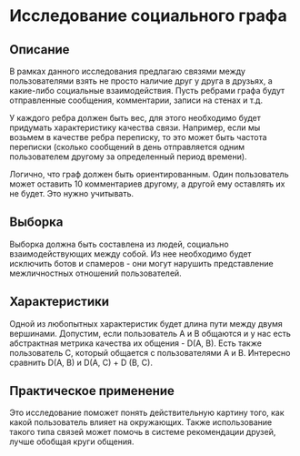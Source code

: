 # Исследование социального графа

## Описание

В рамках данного исследования предлагаю связями между пользователями взять не просто наличие друг у друга в друзьях, а какие-либо социальные взаимодействия. Пусть ребрами графа будут отправленные сообщения, комментарии, записи на стенах и т.д. 

У каждого ребра должен быть вес, для этого необходимо будет придумать характеристику качества связи. Например, если мы возьмем в качестве ребра переписку, то это может быть частота переписки (сколько сообщений в день отправляется одним пользователем другому за определенный период времени).

Логично, что граф должен быть ориентированным. Один пользователь может оставить 10 комментариев другому, а другой ему оставлять их не будет. Это нужно учитывать.

## Выборка

Выборка должна быть составлена из людей, социально взаимодействующих между собой. Из нее необходимо будет исключить ботов и спамеров - они могут нарушить представление межличностных отношений пользователей.


## Характеристики

Одной из любопытных характеристик будет длина пути между двумя вершинами. Допустим, если пользователь A и B общаются и у нас есть абстрактная метрика качества их общения - D(A, B).  Есть также пользователь C, который общается с пользователями A и B. Интересно сравнить D(A, B) и D(A, C) + D (B, C).


## Практическое применение

Это исследование поможет понять действительную картину того, как какой пользователь влияет на окружающих. Также использование такого типа связей может помочь в системе рекомендации друзей, лучше обобщая круги общения.